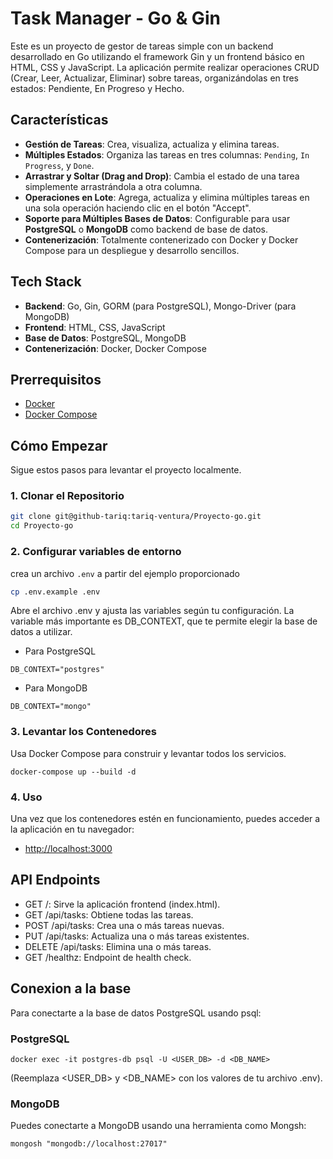 # Task Manager - Go & Gin

Este es un proyecto de gestor de tareas simple con un backend desarrollado en Go utilizando el framework Gin y un frontend básico en HTML, CSS y JavaScript. La aplicación permite realizar operaciones CRUD (Crear, Leer, Actualizar, Eliminar) sobre tareas, organizándolas en tres estados: Pendiente, En Progreso y Hecho.

## Características

- **Gestión de Tareas**: Crea, visualiza, actualiza y elimina tareas.
- **Múltiples Estados**: Organiza las tareas en tres columnas: `Pending`, `In Progress`, y `Done`.
- **Arrastrar y Soltar (Drag and Drop)**: Cambia el estado de una tarea simplemente arrastrándola a otra columna.
- **Operaciones en Lote**: Agrega, actualiza y elimina múltiples tareas en una sola operación haciendo clic en el botón "Accept".
- **Soporte para Múltiples Bases de Datos**: Configurable para usar **PostgreSQL** o **MongoDB** como backend de base de datos.
- **Contenerización**: Totalmente contenerizado con Docker y Docker Compose para un despliegue y desarrollo sencillos.

## Tech Stack

- **Backend**: Go, Gin, GORM (para PostgreSQL), Mongo-Driver (para MongoDB)
- **Frontend**: HTML, CSS, JavaScript
- **Base de Datos**: PostgreSQL, MongoDB
- **Contenerización**: Docker, Docker Compose

## Prerrequisitos

- [Docker](https://www.docker.com/get-started)
- [Docker Compose](https://docs.docker.com/compose/install/)

## Cómo Empezar

Sigue estos pasos para levantar el proyecto localmente.

### 1. Clonar el Repositorio

```bash
git clone git@github-tariq:tariq-ventura/Proyecto-go.git
cd Proyecto-go
```

### 2. Configurar variables de entorno

crea un archivo ```.env``` a partir del ejemplo proporcionado 

```bash
cp .env.example .env
```

Abre el archivo .env y ajusta las variables según tu configuración. La variable más importante es DB_CONTEXT, que te permite elegir la base de datos a utilizar.

- Para PostgreSQL
```
DB_CONTEXT="postgres"
```

- Para MongoDB
```
DB_CONTEXT="mongo"
```

### 3. Levantar los Contenedores

Usa Docker Compose para construir y levantar todos los servicios.


```
docker-compose up --build -d
```

### 4. Uso
Una vez que los contenedores estén en funcionamiento, puedes acceder a la aplicación en tu navegador:

- [ http://localhost:3000]( http://localhost:3000)

## API Endpoints

- GET /: Sirve la aplicación frontend (index.html).
- GET /api/tasks: Obtiene todas las tareas.
- POST /api/tasks: Crea una o más tareas nuevas.
- PUT /api/tasks: Actualiza una o más tareas existentes.
- DELETE /api/tasks: Elimina una o más tareas.
- GET /healthz: Endpoint de health check.


## Conexion a la base

Para conectarte a la base de datos PostgreSQL usando psql:

### PostgreSQL

```
docker exec -it postgres-db psql -U <USER_DB> -d <DB_NAME>
```

(Reemplaza <USER_DB> y <DB_NAME> con los valores de tu archivo .env).

### MongoDB

Puedes conectarte a MongoDB usando una herramienta como Mongsh:

```
mongosh "mongodb://localhost:27017"
```